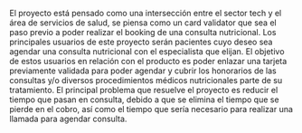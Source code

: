 El proyecto está pensado como una intersección entre el sector tech y el área de servicios de salud, se piensa como un card validator que sea el paso previo a poder realizar el booking de una consulta nutricional.
Los principales usuarios de este proyecto serán pacientes cuyo deseo sea agendar una consulta nutricional con el especialista que elijan.
El objetivo de estos usuarios en relación con el producto es poder enlazar una tarjeta previamente validada para poder agendar y cubrir los honorarios de las consultas y/o diversos procedimientos médicos nutricionales parte de su tratamiento.
El principal problema que resuelve el proyecto es reducir el tiempo que pasan en consulta, debido a que se elimina el tiempo que se pierde en el cobro, así como el tiempo que sería necesario para realizar una llamada para agendar consulta.
